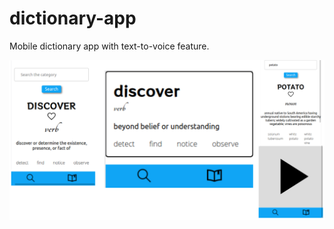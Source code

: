 # dictionary-app

Mobile dictionary app with text-to-voice feature. 

![alt text](https://github.com/nickyiie/dictionary-app/blob/master/client/src/assets/discover.png?raw=true)

